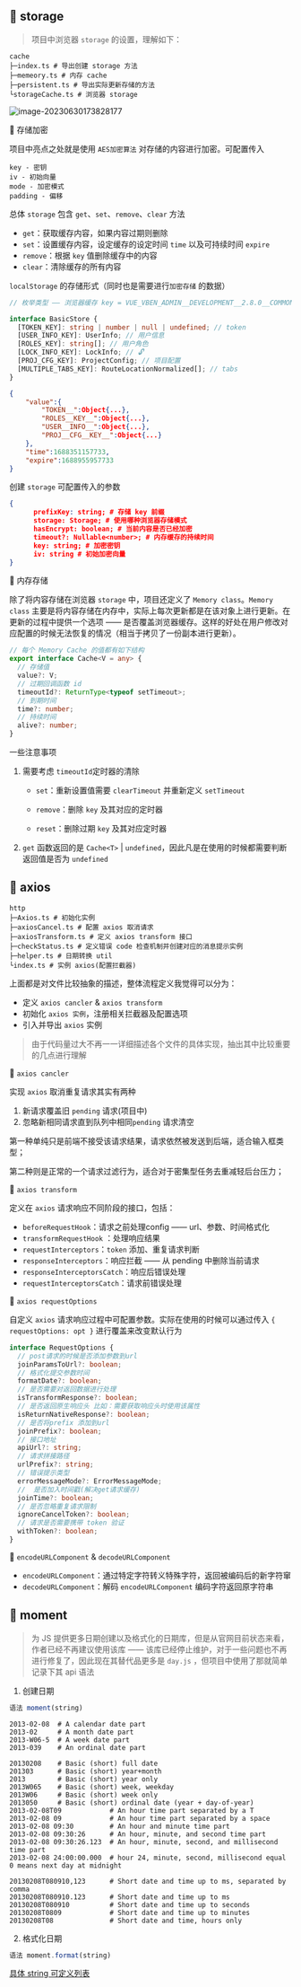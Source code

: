 ## 🔐 storage

> 项目中浏览器 `storage` 的设置，理解如下：

```text
cache
├─index.ts # 导出创建 storage 方法
├─memeory.ts # 内存 cache
├─persistent.ts # 导出实际更新存储的方法
└storageCache.ts # 浏览器 storage
```

![image-20230630173828177](/home/jzy/Documents/markdown/vben/vben-package.assets/image-20230630173828177.png)

🔐 存储加密

项目中亮点之处就是使用 `AES加密算法` 对存储的内容进行加密。可配置传入

``` 
key - 密钥
iv - 初始向量
mode - 加密模式
padding - 偏移
```

总体 `storage` 包含 `get`、`set`、`remove`、`clear` 方法

- `get`：获取缓存内容，如果内容过期则删除
- `set`：设置缓存内容，设定缓存的设定时间 `time` 以及可持续时间 `expire`
- `remove`：根据 `key` 值删除缓存中的内容
- `clear`：清除缓存的所有内容



`localStorage` 的存储形式（同时也是需要进行`加密存储` 的数据）

```ts
// 枚举类型 —— 浏览器缓存 key = VUE_VBEN_ADMIN__DEVELOPMENT__2.8.0__COMMON__LOCAL__KEY__ 的 value键集合

interface BasicStore {
  [TOKEN_KEY]: string | number | null | undefined; // token
  [USER_INFO_KEY]: UserInfo; // 用户信息
  [ROLES_KEY]: string[]; // 用户角色
  [LOCK_INFO_KEY]: LockInfo; // 🔓
  [PROJ_CFG_KEY]: ProjectConfig; // 项目配置
  [MULTIPLE_TABS_KEY]: RouteLocationNormalized[]; // tabs
}
```

```json
{
    "value":{
        "TOKEN__":Object{...},
        "ROLES__KEY__":Object{...},
        "USER__INFO__":Object{...},
        "PROJ__CFG__KEY__":Object{...}
    },
    "time":1688351157733,
    "expire":1688955957733
}
```

创建 `storage` 可配置传入的参数

```json
{
      prefixKey: string; # 存储 key 前缀
      storage: Storage; # 使用哪种浏览器存储模式
      hasEncrypt: boolean; # 当前内容是否已经加密
      timeout?: Nullable<number>; # 内存缓存的持续时间
      key: string; # 加密密钥
      iv: string # 初始加密向量
}
```





🔐 内存存储

除了将内容存储在浏览器 `storage` 中，项目还定义了 `Memory class`。`Memory class` 主要是将内容存储在内存中，实际上每次更新都是在该对象上进行更新。在更新的过程中提供一个选项 —— 是否覆盖浏览器缓存。这样的好处在用户修改对应配置的时候无法恢复的情况（相当于拷贝了一份副本进行更新）。

```ts
// 每个 Memory Cache 的值都有如下结构
export interface Cache<V = any> {
  // 存储值
  value?: V;
  // 过期回调函数 id
  timeoutId?: ReturnType<typeof setTimeout>;
  // 到期时间
  time?: number;
  // 持续时间
  alive?: number;
}
```

一些注意事项

1. 需要考虑 `timeoutId`定时器的清除

   - `set`：重新设置值需要 `clearTimeout` 并重新定义 `setTimeout`

   - `remove`：删除 `key` 及其对应的定时器

   - `reset`：删除过期 `key` 及其对应定时器

2. `get` 函数返回的是 `Cache<T>` | `undefined`，因此凡是在使用的时候都需要判断返回值是否为 `undefined`









## 🔐 axios

```text
http
├─Axios.ts # 初始化实例
├─axiosCancel.ts # 配置 axios 取消请求
├─axiosTransform.ts # 定义 axios transform 接口
├─checkStatus.ts # 定义错误 code 检查机制并创建对应的消息提示实例
├─helper.ts # 日期转换 util 
└index.ts # 实例 axios(配置拦截器)
```

上面都是对文件比较抽象的描述，整体流程定义我觉得可以分为：

- 定义 `axios cancler` & `axios transform`
- 初始化 `axios 实例`，注册相关拦截器及配置选项
- 引入并导出 `axios` 实例

> 由于代码量过大不再一一详细描述各个文件的具体实现，抽出其中比较重要的几点进行理解

🔐 `axios cancler`

实现 `axios` 取消重复请求其实有两种

1. 新请求覆盖旧 `pending` 请求(项目中)
2. 忽略新相同请求直到队列中相同`pending` 请求清空

第一种单纯只是前端不接受该请求结果，请求依然被发送到后端，适合输入框类型；

第二种则是正常的一个请求过滤行为，适合对于密集型任务去重减轻后台压力；

🔐 `axios transform`

定义在 `axios` 请求响应不同阶段的接口，包括：

- `beforeRequestHook`：请求之前处理config —— url、参数、时间格式化
- `transformRequestHook` ：处理响应结果
- `requestInterceptors`：`token` 添加、重复请求判断
- `responseInterceptors`：响应拦截 —— 从 pending 中删除当前请求
- `responseInterceptorsCatch`：响应后错误处理
- `requestInterceptorsCatch`：请求前错误处理

🔐 `axios requestOptions`

自定义 `axios` 请求响应过程中可配置参数。实际在使用的时候可以通过传入 `{ requestOptions: opt }` 进行覆盖来改变默认行为

```ts
interface RequestOptions {
  // post请求的时候是否添加参数到url
  joinParamsToUrl?: boolean;
  // 格式化提交参数时间
  formatDate?: boolean;
  // 是否需要对返回数据进行处理
  isTransformResponse?: boolean;
  // 是否返回原生响应头 比如：需要获取响应头时使用该属性
  isReturnNativeResponse?: boolean;
  // 是否将prefix 添加到url
  joinPrefix?: boolean;
  // 接口地址
  apiUrl?: string;
  // 请求拼接路径
  urlPrefix?: string;
  // 错误提示类型
  errorMessageMode?: ErrorMessageMode;
  //  是否加入时间戳(解决get请求缓存)
  joinTime?: boolean;
  // 是否忽略重复请求限制
  ignoreCancelToken?: boolean;
  // 请求是否需要携带 token 验证
  withToken?: boolean;
}
```

🔐 `encodeURLComponent` & `decodeURLComponent`

- `encodeURLComponent`：通过特定字符转义特殊字符，返回被编码后的新字符窜
- `decodeURLComponent`：解码 `encodeURLComponent` 编码字符返回原字符串



## 🔐 moment

> 为 JS 提供更多日期创建以及格式化的日期库，但是从官网目前状态来看，作者已经不再建议使用该库 —— 该库已经停止维护，对于一些问题也不再进行修复了，因此现在其替代品更多是 `day.js` ，但项目中使用了那就简单记录下其 api 语法

1. 创建日期

```js
语法 moment(string)
```

```text
2013-02-08  # A calendar date part
2013-02     # A month date part
2013-W06-5  # A week date part
2013-039    # An ordinal date part

20130208    # Basic (short) full date
201303      # Basic (short) year+month
2013        # Basic (short) year only
2013W065    # Basic (short) week, weekday
2013W06     # Basic (short) week only
2013050     # Basic (short) ordinal date (year + day-of-year)
2013-02-08T09            # An hour time part separated by a T
2013-02-08 09            # An hour time part separated by a space
2013-02-08 09:30         # An hour and minute time part
2013-02-08 09:30:26      # An hour, minute, and second time part
2013-02-08 09:30:26.123  # An hour, minute, second, and millisecond time part
2013-02-08 24:00:00.000  # hour 24, minute, second, millisecond equal 0 means next day at midnight

20130208T080910,123      # Short date and time up to ms, separated by comma
20130208T080910.123      # Short date and time up to ms
20130208T080910          # Short date and time up to seconds
20130208T0809            # Short date and time up to minutes
20130208T08              # Short date and time, hours only
```

2. 格式化日期

```js
语法 moment.format(string)
```

[具体 string 可定义列表](http://momentjs.cn/docs/#/displaying/format/)